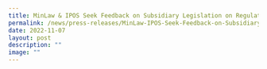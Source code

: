 ```yaml
---
title: MinLaw & IPOS Seek Feedback on Subsidiary Legislation on Regulation of CMOs
permalink: /news/press-releases/MinLaw-IPOS-Seek-Feedback-on-Subsidiary-Legislation-on-Regulation-of-CMOs/
date: 2022-11-07
layout: post
description: ""
image: ""
---
```

